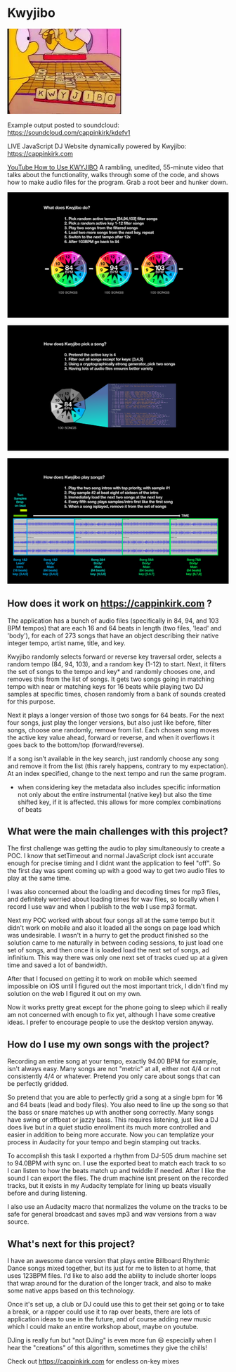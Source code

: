 # Kwyjibo

![img.png](img.png)

Example output posted to soundcloud: https://soundcloud.com/cappinkirk/kdefv1

LIVE JavaScript DJ Website dynamically powered by Kwyjibo: https://cappinkirk.com

[YouTube How to Use KWYJIBO](https://www.youtube.com/watch?v=61mAf_8swEE)
A rambling, unedited, 55-minute video that talks about the functionality, walks through some of the code, and shows how to make audio files for the program. Grab a root beer and hunker down.

![How does Kwyjibo work?](01.png)

![How does Kwyjibo pick songs?](02.png)

![How does Kwyjibo play songs?](03.png)

## How does it work on https://cappinkirk.com ?

The application has a bunch of audio files (specifically in 84, 94, and 103 BPM tempos) that are each 16 and 64 beats in length (two files, 'lead' and 'body'), for each of 273 songs that have an object describing their native integer tempo, artist name, title, and key.

Kwyjibo randomly selects forward or reverse key traversal order, selects a random tempo (84, 94, 103), and a random key (1-12) to start. Next, it filters the set of songs to the tempo and key* and randomly chooses one, and removes this from the list of songs. It gets two songs going in matching tempo with near or matching keys for 16 beats while playing two DJ samples at specific times, chosen randomly from a bank of sounds created for this purpose.

Next it plays a longer version of those two songs for 64 beats. For the next four songs, just play the longer versions, but also just like before, filter songs, choose one randomly, remove from list. Each chosen song moves the active key value ahead, forward or reverse, and when it overflows it goes back to the bottom/top (forward/reverse).

If a song isn’t available in the key search, just randomly choose any song and remove it from the list (this rarely happens, contrary to my expectation). At an index specified, change to the next tempo and run the same program.

* when considering key the metadata also includes specific information not only about the entire instrumental (native key) but also the time shifted key, if it is affected. this allows for more complex combinations of beats


## What were the main challenges with this project?

The first challenge was getting the audio to play simultaneously to create a POC. I know that setTimeout and normal JavaScript clock isnt accurate enough for precise timing and I didnt want the application to feel "off". So the first day was spent coming up with a good way to get two audio files to play at the same time.

I was also concerned about the loading and decoding times for mp3 files, and definitely worried about loading times for wav files, so locally when I record I use wav and when I publish to the web I use mp3 format.

Next my POC worked with about four songs all at the same tempo but it didn't work on mobile and also it loaded all the songs on page load which was undesirable. I wasn't in a hurry to get the product finished so the solution came to me naturally in between coding sessions, to just load one set of songs, and then once it is loaded load the next set of songs, ad infinitium. This way there was only one next set of tracks cued up at a given time and saved a lot of bandwidth.

After that I focused on getting it to work on mobile which seemed impossible on iOS until I figured out the most important trick, I didn't find my solution on the web I figured it out on my own.

Now it works pretty great except for the phone going to sleep which iI really am not concerned with enough to fix yet, although I have some creative ideas. I prefer to encourage people to use the desktop version anyway.

## How do I use my own songs with the project?

Recording an entire song at your tempo, exactly 94.00 BPM for example, isn't always easy. Many songs are not "metric" at all, either not 4/4 or not consistently 4/4 or whatever. Pretend you only care about songs that can be perfectly gridded.

So pretend that you are able to perfectly grid a song at a single bpm for 16 and 64 beats (lead and body files). You also need to line up the song so that the bass or snare matches up with another song correctly. Many songs have swing or offbeat or jazzy bass. This requires listening, just like a DJ does live but in a quiet studio enrollment its much more controlled and easier in addition to being more accurate. Now you can templatize your process in Audacity for your tempo and begin stamping out tracks.

To accomplish this task I exported a rhythm from DJ-505 drum machine set to 94.0BPM with sync on. I use the exported beat to match each track to so I can listen to how the beats match up and twiddle if needed. After I like the sound I can export the files. The drum machine isnt present on the recorded tracks, but it exists in my Audacity template for lining up beats visually before and during listening.

I also use an Audacity macro that normalizes the volume on the tracks to be safe for general broadcast and saves mp3 and wav versions from a wav source.

## What's next for this project?

I have an awesome dance version that plays entire Billboard Rhythmic Dance songs mixed together, but its just for me to listen to at home, that uses 123BPM files. I'd like to also add the ability to include shorter loops that wrap around for the duration of the longer track, and also to make some native apps based on this technology.

Once it's set up, a club or DJ could use this to get their set going or to take a break, or a rapper could use it to rap over beats, there are lots of application ideas to use in the future, and of course adding new music which I could make an entire workshop about, maybe on youtube.

DJing is really fun but "not DJing" is even more fun 😃 especially when I hear the "creations" of this algorithm, sometimes they give the chills!



Check out https://cappinkirk.com for endless on-key mixes
